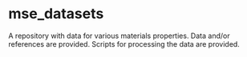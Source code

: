 # mse_datasets
A repository with data for various materials properties. Data and/or references are provided. Scripts for processing the data are provided.
